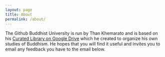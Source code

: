 ```yaml
---
layout: page
title: About
permalink: /about/
---
```


The Github Buddhist University is run by Than Khemarato and is based on his
[Curated Library on Google Drive](https://drive.google.com/open?id=1RJi6bEXa25zizGdsm5evCycYuY6a2D8r)
which he created to organize his own studies of Buddhism. He hopes that you will find it useful and invites
you to email any feedback you have to the email below.

 
